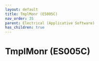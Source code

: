 ```yaml
---
layout: default
title: TmplMonr (ES005C)
nav_order: 35
parent: Electrical (Applicative Software)
has_children: true
---
```

# TmplMonr (ES005C)
